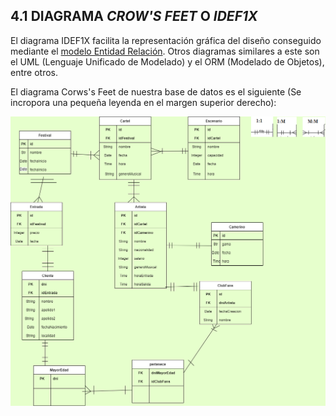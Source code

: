 ## 4.1 DIAGRAMA _CROW'S FEET_ O _IDEF1X_

El diagrama IDEF1X facilita la representación gráfica del diseño conseguido mediante el [modelo Entidad Relación](https://github.com/jmm-1999/QuevedoFest/blob/master/Documentos/2-ModeloConceptual/2.2-DiagramaEntidadRelacion.md). Otros diagramas similares a este son el UML (Lenguaje Unificado de Modelado) y el ORM (Modelado de Objetos), entre otros.  

El diagrama Corws's Feet de nuestra base de datos es el siguiente (Se incropora una pequeña leyenda en el margen superior derecho):

![DiagramaIDEF1X](../../Images/DiagramaIDEF1X.png)


